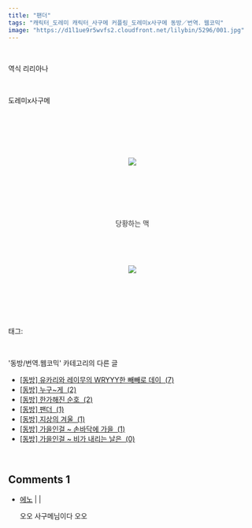 ```yaml
---
title: "팬더"
tags: "캐릭터_도레미 캐릭터_사구메 커플링_도레미x사구메 동방／번역．웹코믹"
image: "https://d1l1ue9r5wvfs2.cloudfront.net/lilybin/5296/001.jpg"
---
```

<div class="article">
<div class="area_view">
<div class="tt_article_useless_p_margin"><p><br/></p><p>역식 리리아나</p><p><br/></p><p>도레미x사구메</p><p><br/></p><p style="text-align: center;"><span style="color: rgb(51, 51, 51);"><br/></span></p><p style="text-align: center; clear: none; float: none;"><br/></p><p style="text-align: center; clear: none; float: none;"><span class="imageblock" style="display: inline-block; width: 100%; height: auto; max-width: 100%;"><img src="{{ site.imgserver9 }}/lilybin/5296/001.jpg"/></span></p><p style="text-align: center; clear: none; float: none;"><br/></p><p style="text-align: center;"><span style="color: rgb(51, 51, 51);"><br/></span></p><p style="text-align: center;"><span style="color: rgb(51, 51, 51);"><br/></span></p><p style="text-align: center;"><span style="color: rgb(51, 51, 51);">당황하는 맥</span><br/></p><p style="text-align: center;"><br/></p><p style="text-align: center;"><br/></p><p style="text-align: center; clear: none; float: none;"><span class="imageblock" style="display: inline-block; width: 100%; height: auto; max-width: 100%;"><img src="{{ site.imgserver9 }}/lilybin/5296/002.jpg"/></span></p><p style="text-align: center;"><br/></p><p><br/></p>
</div>
</div></div><br/>
<div class="tagTrail">
<p>태그: </p>
<ul>
</ul>
</div><br/>
<div class="another">
<p>'동방/번역.웹코믹' 카테고리의 다른 글</p>
<ul>
<li><a href="/lilybin_5354">
[동방] 유카리와 레이무의 WRYYY한 빼빼로 데이  (7)
</a></li>
<li><a href="/lilybin_5298">
[동방] 누구~게  (2)
</a></li>
<li><a href="/lilybin_5297">
[동방] 한가해진 순호  (2)
</a></li>
<li><a href="/lilybin_5296">
[동방] 팬더  (1)
</a></li>
<li><a href="/lilybin_5295">
[동방] 지상의 겨울  (1)
</a></li>
<li><a href="/lilybin_5269">
[동방] 가을인걸 ~ 손바닥에 가을  (1)
</a></li>
<li><a href="/lilybin_5268">
[동방] 가을인걸 ~ 비가 내리는 날은  (0)
</a></li>
</ul>
</div><br/>
<div class="comment">
<h2 class="bold">Comments <span id="commentCount5296">1</span></h2>
<div style="clear:both;">
<div id="entry5296Comment" style="display:block">
<ul class="list_reply">
<li class="rp_general" id="comment12974161">
<div class="post-comment">
<div>
<span>
<i class="fa fa-user"></i> <a href="http://" onclick="return openLinkInNewWindow(this)">에노</a> |
                                |
                               
</span>
<p>오오 사구메님이다 오오</p>

</div>
</div>
</li>
</ul>
</div>
</div>
</div><br/>
<br/>
<p id="refer"></p>
<br/>

